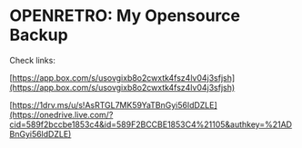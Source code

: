OPENRETRO: My Opensource Backup
===============================

Check links:

[https://app.box.com/s/usovgixb8o2cwxtk4fsz4lv04j3sfjsh](https://app.box.com/s/usovgixb8o2cwxtk4fsz4lv04j3sfjsh)
 
[https://1drv.ms/u/s!AsRTGL7MK59YaTBnGyi56ldDZLE](https://onedrive.live.com/?cid=589f2bccbe1853c4&id=589F2BCCBE1853C4%21105&authkey=%21ADBnGyi56ldDZLE) 
